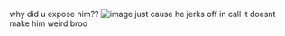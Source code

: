 why did u expose him??
![image](https://github.com/user-attachments/assets/91c71866-cd09-4f2c-b209-a218e7a1ae1f)
just cause he jerks off in call it doesnt make him weird broo
